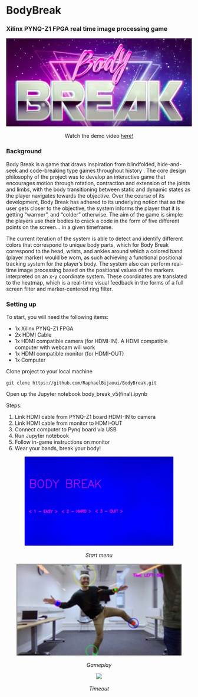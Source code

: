 # BodyBreak
### Xilinx PYNQ-Z1 FPGA real time image processing game


<p align="center">
  <img src="https://github.com/RaphaelBijaoui/images/blob/master/BBlogo.png">
</p>
<p align="center">
    Watch the demo video <a href=https://drive.google.com/file/d/1r4Y0EkWBfWE3pWS-Mw4BluHcIIVYS1a-/preview> here! </a>
</p>

### Background
Body Break is a game that draws inspiration from blindfolded, hide-and-seek and code-breaking type games throughout history . The core design philosophy of the project was to develop an interactive game that encourages motion through rotation, contraction and extension of the joints and limbs, with the body transitioning between static and dynamic states as the player navigates towards the objective. Over the course of its development, Body Break has adhered to its underlying notion that as the user gets closer to the objective, the system informs the player that it is getting “warmer”, and “colder” otherwise. The aim of the game is simple: the players use their bodies to crack a code in the form of five different points on the screen... in a given timeframe. 

The current iteration of the system is able to detect and identify different colors that correspond to unique body parts, which for Body Break correspond to the head, wrists, and ankles around which a colored band (player marker) would be worn, as such achieving a functional positional tracking system for the player’s body. The system also can perform real-time image processing based on the positional values of the markers interpreted on an x-y coordinate system. These coordinates are translated to the heatmap, which is a real-time visual feedback in the forms of a full screen filter and marker-centered ring filter.

### Setting up
To start, you will need the following items:
- 1x Xilinx PYNQ-Z1 FPGA
- 2x HDMI Cable
- 1x HDMI compatible camera (for HDMI-IN). A HDMI compatible computer with webcam will work 
- 1x HDMI compatible monitor (for HDMI-OUT)
- 1x Computer

Clone project to your local machine
```
git clone https://github.com/RaphaelBijaoui/BodyBreak.git
```
Open up the Jupyter notebook body_break_v5(final).ipynb

Steps:
1. Link HDMI cable from PYNQ-Z1 board HDMI-IN to camera 
2. Link HDMI cable from monitor to HDMI-OUT
3. Connect computer to Pynq board via USB
4. Run Jupyter notebook
5. Follow in-game instructions on monitor
6. Wear your bands, break your body!

<p align="center">
  <img src="https://github.com/RaphaelBijaoui/images/blob/master/BBstartmenu.png">
</p>
<p align="center">
  <i>Start menu</i>
</p>

<p align="center">
  <img src="https://github.com/RaphaelBijaoui/images/blob/master/BBgameplay.png">
</p>
<p align="center">
  <i>Gameplay</i>
</p>

<p align="center">
  <img src="https://github.com/RaphaelBijaoui/images/blob/master/BBtimeout.png">
</p>
<p align="center">
  <i>Timeout</i>
</p>



